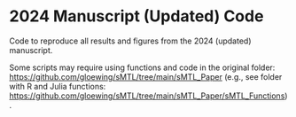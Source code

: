 # 2024 Manuscript (Updated) Code

Code to reproduce all results and figures from the 2024 (updated) manuscript.

Some scripts may require using functions and code in the original folder: https://github.com/gloewing/sMTL/tree/main/sMTL_Paper 
(e.g., see folder with R and Julia functions: https://github.com/gloewing/sMTL/tree/main/sMTL_Paper/sMTL_Functions). 

